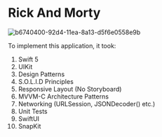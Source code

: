 # Rick And Morty


![b6740400-92d4-11ea-8a13-d5f6e0558e9b](https://user-images.githubusercontent.com/120562306/211813326-c63f4dce-f809-4c6c-a99e-bca084deb33b.png)

To implement this application, it took:
  1) Swift 5
  2) UIKit 
  3) Design Patterns
  4) S.O.L.I.D Principles
  5) Responsive Layout (No Storyboard)
  6) MVVM-C Architecture Patterns
  7) Networking (URLSession, JSONDecoder() etc.)
  8) Unit Tests
  9) SwiftUI
  10) SnapKit
